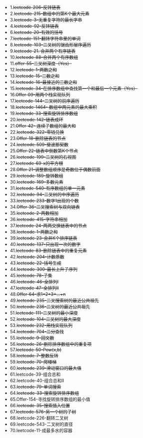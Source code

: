 - 1.~~leetcode-206-反转链表~~
- 2.~~leetcode-215-数组中的第K个最大元素~~
- 3.~~leetcode-3-无重复字符的最长字串~~
- 4.~~leetcode-92-反转链表~~
- 6.~~leetcode-20-有效的括号~~
- 7.~~leetcode-151-翻转字符串里的单词~~
- 8.~~leetcode-103-二叉树的锯齿形层序遍历~~
- 9.~~leetcode-21. 合并两个有序链表~~
- 10.~~leetcode-88-合并两个有序数组~~
- 11.~~offer-55-二叉树深度（Yes）~~
- 12.~~leetcode-1-两数之和~~
- 13.~~leetcode-15-三数之和~~
- 14.~~leetcode-16-最接近的三数之和~~
- 15.~~leetcode-34-在排序数组中查找第一个和最后一个元素（Yes）~~
- 16.~~Offer-09-用两个栈实现队列~~
- 17.~~leetcode-144-二叉树的前序遍历~~
- 18.~~leetcode-1464- 数组中两元素的最大乘积~~
- 19.~~leetcode-33-搜索旋转排序数组~~
- 20.~~leetcode-142-链表成环~~
- 21.~~Offer-42- 连续子数组的最大和~~
- 22.~~leetcode-322-零钱兑换~~
- 23.~~Offer-18-删除链表的节点~~
- 24.~~leetcode-509-斐波那契数~~
- 25.~~Offer-22-链表中倒数第K个节点~~
- 26.~~leetcode-199-二叉树的右视图~~
- 27.~~leetcode-69-x的平方根~~
- 28.~~Offer-21-调整数组顺序是奇数位于偶数前面~~
- 29.~~leetcode-189-旋转数组~~
- 30.~~leetcode-169-多数元素~~
- 31.~~leetcode-540-有序数组的单一元素~~
- 32.~~leetcode-94-二叉树的中序遍历~~
- 33.~~leetcode-233-数字1出现的个数~~
- 34.~~Offer-36-二叉搜索树与双向链表~~
- 35.~~leetcode-2-两数相加~~
- 36.~~leetcode-415-字符串相加~~
- 37.~~leetcode-24-两两交换链表中的节点~~
- 38.~~leetcode-1-两数之和~~
- 39.~~leetcode-23-合并K个排序链表~~
- 40.~~leetcode-137-只出现一次的数字~~
- 41.~~leetcode-83-删除链表中的重复元素~~
- 42.~~leetcode-204-计数质数~~
- 43.~~leetcode-22-括号生成~~
- 44.~~leetcode-300-最长上升子序列~~
- 45.~~leetcode-78-子集~~
- 46.~~leetcode-46-全排列I~~
- 47.~~leetcode-47-全排列II~~
- 48.~~Offer-64-求1+2+3+...+n~~
- 49.~~leetcode-235-二叉搜索树的最近公共祖先~~
- 50.~~leetcode-236-二叉树的最近公共祖先~~
- 51.~~leetcode-111-二叉树的最小深度~~
- 52.~~leetcode-104-二叉树的最大深度~~
- 53.~~leetcode-232-用栈实现队列~~
- 54.~~leetcode-704-二分查找~~
- 55.~~leetcode-9-回文数~~
- 56.~~leetcode-26-删除排序数组中的重复项~~
- 57.~~leetcode-50-Pow(x,b)~~
- 58.~~leetcode-7-整数反转~~
- 59.~~leetcode-70-爬楼梯~~
- 60.~~leetcode-239-滑动窗口的最大值~~
- 61.leetcode-39-组合总和
- 62.leetcode-40-组合总和II
- 63.~~leetcode-79-单词搜索~~
- 64.~~leetcode-33-搜索旋转排序数组~~
- 65.Offer-154-寻找旋转排序数组的最小值
- 66.~~leetcode-35-搜索插入位置~~
- 67.~~leetcode-576-另一个树的子树~~
- 68.leetcode-226-翻转二叉树
- 69.leetcode-543-二叉树的直径
- 70.leetcode-11-成最多水的容器

